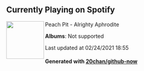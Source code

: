 ## Currently Playing on Spotify

[<img align="left" width="100" src="https://i.scdn.co/image/ab67616d0000b27300b39b4a73d28536690b355c">](https://open.spotify.com/album/6xduu32sm4aidoLhaxYkUA)

Peach Pit - Alrighty Aphrodite

**Albums**: Not supported

Last updated at 02/24/2021 18:55

#### Generated with [20chan/github-now](https://github.com/20chan/github-now)


<!--
**20chan/20chan** is a ✨ _special_ ✨ repository because its `README.md` (this file) appears on your GitHub profile.

Here are some ideas to get you started:

- 🔭 I’m currently working on ...
- 🌱 I’m currently learning ...
- 👯 I’m looking to collaborate on ...
- 🤔 I’m looking for help with ...
- 💬 Ask me about ...
- 📫 How to reach me: ...
- 😄 Pronouns: ...
- ⚡ Fun fact: ...
-->
